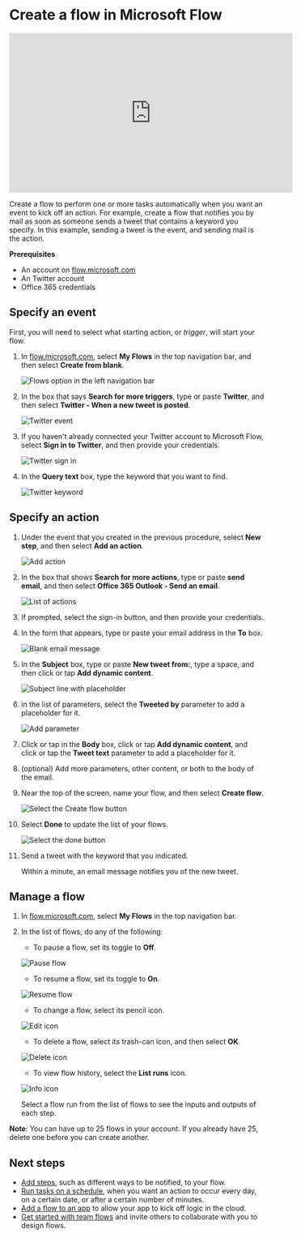 <properties
    pageTitle="Automate tasks by creating a flow | Microsoft Flow"
    description="Create a flow to automatically perform one or more actions, such as sending mail, when events occur, such as someone adding a row to a SharePoint list."
    services=""
    suite="flow"
    documentationCenter="na"
    authors="aftowen"
    manager="anneta"
    editor=""
    tags=""
 />
<tags
    ms.service="flow"
    ms.devlang="na"
    ms.topic="get-started-article"
    ms.tgt_pltfrm="na"
    ms.workload="na"
   ms.date="02/03/2017"
    ms.author="anneta"/>

# Create a flow in Microsoft Flow #
<iframe width="560" height="315" src="https://www.youtube.com/embed/Gt3CMhLAQqE?list=PL8nfc9haGeb55I9wL9QnWyHp3ctU2_ThF" frameborder="0" allowfullscreen></iframe>

Create a flow to perform one or more tasks automatically when you want an event to kick off an action. For example, create a flow that notifies you by mail as soon as someone sends a tweet that contains a keyword you specify. In this example, sending a tweet is the event, and sending mail is the action.

**Prerequisites**

- An account on [flow.microsoft.com](https://flow.microsoft.com)
- An Twitter account
- Office 365 credentials

## Specify an event

First, you will need to select what starting action, or *trigger*, will start your flow.

1. In [flow.microsoft.com](https://flow.microsoft.com), select **My Flows** in the top navigation bar, and then select **Create from blank**.

	![Flows option in the left navigation bar](./media/get-started-logic-flow/create-logic-flow.png)

1. In the box that says **Search for more triggers**, type or paste **Twitter**, and then select **Twitter - When a new tweet is posted**.

	![Twitter event](./media/get-started-logic-flow/twitter-search.png)

5. If you haven't already connected your Twitter account to Microsoft Flow, select **Sign in to Twitter**, and then provide your credentials.

    ![Twitter sign in](./media/get-started-logic-flow/twitter-signin.png)

6. In the **Query text** box, type the keyword that you want to find.

	![Twitter keyword](./media/get-started-logic-flow/twitter-keyword.png)

## Specify an action ##
1. Under the event that you created in the previous procedure, select **New step**, and then select **Add an action**.

	![Add action](./media/get-started-logic-flow/add-action-icon.png)

3. In the box that shows **Search for more actions**, type or paste **send email**, and then select **Office 365 Outlook - Send an email**.

	![List of actions](./media/get-started-logic-flow/send-email.png)

4. If prompted, select the sign-in button, and then provide your credentials.

5. In the form that appears, type or paste your email address in the **To** box.

	![Blank email message](./media/get-started-logic-flow/blank-email.png)

1. In the **Subject** box, type or paste **New tweet from:**, type a space, and then click or tap **Add dynamic content**.

	![Subject line with placeholder](./media/get-started-logic-flow/message-token.png)

1. in the list of parameters, select the **Tweeted by** parameter to add a placeholder for it.

	![Add parameter](./media/get-started-logic-flow/add-parameter.png)

1. Click or tap in the **Body** box, click or tap **Add dynamic content**, and click or tap the **Tweet text** parameter to add a placeholder for it.

1. (optional) Add more parameters, other content, or both to the body of the email.

1.  Near the top of the screen, name your flow, and then select **Create flow**.

	![Select the Create flow button](./media/get-started-logic-flow/create-button.png)

1. Select **Done** to update the list of your flows.

	![Select the done button](./media/get-started-logic-flow/done-button.png)

1. Send a tweet with the keyword that you indicated.

	Within a minute, an email message notifies you of the new tweet.

## Manage a flow ##
1. In [flow.microsoft.com](https://flow.microsoft.com), select **My Flows** in the top navigation bar.

2. In the list of flows, do any of the following:

	- To pause a flow, set its toggle to **Off**.

	![Pause flow](./media/get-started-logic-flow/pause-flow.png)

	- To resume a flow, set its toggle to **On**.  

	![Resume flow](./media/get-started-logic-flow/resume-flow.png)  

	- To change a flow, select its pencil icon.  

	![Edit icon](./media/get-started-logic-flow/edit-icon.png)  

	- To delete a flow, select its trash-can icon, and then select **OK**.

	![Delete icon](./media/get-started-logic-flow/delete-icon.png)

	- To view flow history, select the **List runs** icon.

	![Info icon](./media/get-started-logic-flow/info-icon.png)

	Select a flow run from the list of flows to see the inputs and outputs of each step.

**Note**: You can have up to 25 flows in your account. If you already have 25, delete one before you can create another.

## Next steps ##

- [Add steps](multi-step-logic-flow.md), such as different ways to be notified, to your flow.
- [Run tasks on a schedule](run-tasks-on-a-schedule.md), when you want an action to occur every day, on a certain date, or after a certain number of minutes.
- [Add a flow to an app](https://powerapps.microsoft.com/tutorials/using-logic-flows/) to allow your app to kick off logic in the cloud.
- [Get started with team flows](./create-team-flows.md) and invite others to collaborate with you to design flows.
